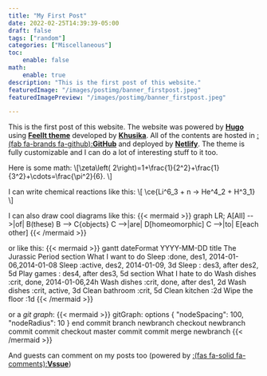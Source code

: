 ```yaml
---
title: "My First Post"
date: 2022-02-25T14:39:39-05:00
draft: false
tags: ["random"]
categories: ["Miscellaneous"]
toc:
    enable: false
math:
    enable: true
description: "This is the first post of this website."
featuredImage: "/images/postimg/banner_firstpost.jpeg"
featuredImagePreview: "/images/postimg/banner_firstpost.jpeg"

---
```

<!--more-->
This is the first post of this website. The website was powered by [**Hugo**](https://gohugo.io/) using [**FeelIt theme**](https://feelit.khusika.com/) developed by [**Khusika**](https://khusika.com/). All of the contents are hosted in [:(fab fa-brands fa-github):**GitHub**](https://github.com/) and deployed by [**Netlify**](https://netlify.com/). The theme is fully customizable and I can do a lot of interesting stuff to it too.


Here is some math:
\\[\zeta\left( 2\right)=1+\frac{1}{2^2}+\frac{1}{3^2}+\cdots=\frac{\pi^2}{6}. \\]

I can write chemical reactions like this:
\\[ \ce{Li^6_3 + n -> He^4_2 + H^3_1} \\]

I can also draw cool diagrams like this:
{{< mermaid >}}
graph LR;
    A[All] -->|of| B(these)
    B --> C{objects}
    C -->|are| D[homeomorphic]
    C -->|to| E[each other]
{{< /mermaid >}}

or like this:
{{< mermaid >}}
gantt
    dateFormat  YYYY-MM-DD
    title The Jurassic Period
    section What I want to do
    Sleep            :done,    des1, 2014-01-06,2014-01-08
    Sleep               :active,  des2, 2014-01-09, 3d
    Sleep               :         des3, after des2, 5d
    Play games               :         des4, after des3, 5d
    section What I hate to do
    Wash dishes :crit, done, 2014-01-06,24h
    Wash dishes          :crit, done, after des1, 2d
    Wash dishes             :crit, active, 3d
    Clean bathroom      :crit, 5d
    Clean kitchen        :2d
    Wipe the floor           :1d
{{< /mermaid >}}

or a _git graph_:
{{< mermaid >}}
gitGraph:
options
{
    "nodeSpacing": 100,
    "nodeRadius": 10
}
end
    commit
    branch newbranch
    checkout newbranch
    commit
    commit
    checkout master
    commit
    commit
    merge newbranch
{{< /mermaid >}}

And guests can comment on my posts too (powered by [:(fas fa-solid fa-comments):**Vssue**](https://vssue.js.org/))
